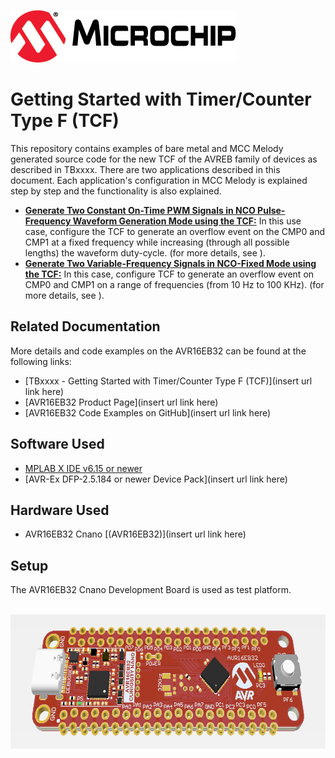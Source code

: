 [![MCHP](./images/microchip.png)](https://www.microchip.com)

# Getting Started with Timer/Counter Type F (TCF)

This repository contains examples of bare metal and MCC Melody generated source code for the new TCF of the AVREB family of devices as described in TBxxxx. There are two applications described in this document. Each application's configuration in MCC Melody is explained step by step and the functionality  is also explained.

 * [<strong>Generate Two Constant On-Time PWM Signals in NCO Pulse-Frequency Waveform Generation Mode using the TCF:</strong>](./NCO-Pulse/readme.md) In this use case, configure the TCF to  generate an overflow event on the CMP0 and CMP1 at a fixed frequency while increasing (through all possible lengths) the waveform duty-cycle. (for more details, see [<strong></strong>]()).
  * [<strong>Generate Two Variable-Frequency Signals in NCO-Fixed Mode using the TCF:</strong>](./NCO-Fixed/readme.md)  [<strong></strong>]() In this case, configure TCF to generate an overflow event on CMP0 and CMP1 on a range of frequencies (from 10 Hz to 100 KHz).
 (for more details, see [<strong></strong>]()).

## Related Documentation
More details and code examples on the AVR16EB32 can be found at the following links:
- [TBxxxx - Getting Started with Timer/Counter Type F (TCF)](insert url link here)
- [AVR16EB32 Product Page](insert url link here)
- [AVR16EB32 Code Examples on GitHub](insert url link here)

## Software Used
- [MPLAB X IDE v6.15 or newer](https://www.microchip.com/en-us/tools-resources/develop/mplab-x-ide)
- [AVR-Ex DFP-2.5.184 or newer Device Pack](insert url link here)

## Hardware Used
- AVR16EB32 Cnano [(AVR16EB32)](insert url link here)

## Setup
The AVR16EB32 Cnano Development Board is used as test platform.

<br><img src="images/AVR16EB32_Cnano_Board.png">